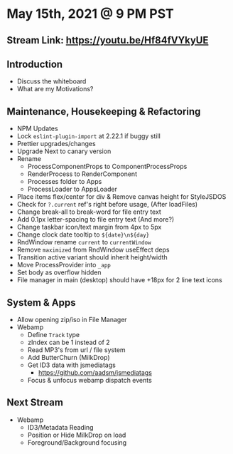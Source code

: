 # May 15th, 2021 @ 9 PM PST

## Stream Link: https://youtu.be/Hf84fVYkyUE

## Introduction

- Discuss the whiteboard
- What are my Motivations?

## Maintenance, Housekeeping & Refactoring

- NPM Updates
- Lock `eslint-plugin-import` at 2.22.1 if buggy still
- Prettier upgrades/changes
- Upgrade Next to canary version
- Rename
  - ProcessComponentProps to ComponentProcessProps
  - RenderProcess to RenderComponent
  - Processes folder to Apps
  - ProcessLoader to AppsLoader
- Place items flex/center for div & Remove canvas height for StyleJSDOS
- Check for `?.current` ref's right before usage, (After loadFiles)
- Change break-all to break-word for file entry text
- Add 0.1px letter-spacing to file entry text (And more?)
- Change taskbar icon/text margin from 4px to 5px
- Change clock date tooltip to `${date}\n${day}`
- RndWindow rename `current` to `currentWindow`
- Remove `maximized` from RndWindow useEffect deps
- Transition active variant should inherit height/width
- Move ProcessProvider into `_app`
- Set body as overflow hidden
- File manager in main (desktop) should have +18px for 2 line text icons

## System & Apps

- Allow opening zip/iso in File Manager
- Webamp
  - Define `Track` type
  - zIndex can be 1 instead of 2
  - Read MP3's from url / file system
  - Add ButterChurn (MilkDrop)
  - Get ID3 data with jsmediatags
    - https://github.com/aadsm/jsmediatags
  - Focus & unfocus webamp dispatch events

## Next Stream

- Webamp
  - ID3/Metadata Reading
  - Position or Hide MilkDrop on load
  - Foreground/Background focusing
